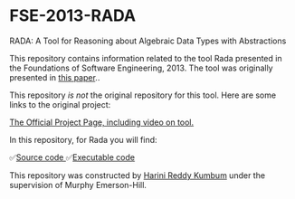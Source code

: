 # FSE-2013-RADA
RADA: A Tool for Reasoning about Algebraic Data Types with Abstractions

This repository contains information related to the tool Rada presented in the Foundations of Software Engineering, 2013. The tool was originally presented in <a href="http://dl.acm.org/citation.cfm?id=2491411.2494597&coll=DL&dl=GUIDE&CFID=706770050&CFTOKEN=57058403">this paper</a>..

This repository _is not_ the original repository for this tool. Here are some links to the original project:

<a href="http://crisys.cs.umn.edu/rada/">The Official Project Page, including video on tool.</a>

In this repository, for Rada you will find:

:white_check_mark:<a href="http://crisys.cs.umn.edu/rada/rada_eclipse_project_10082013.zip">Source code </a>
:white_check_mark:<a href="http://crisys.cs.umn.edu/rada/rada_java_10082013.zip">Executable code </a>



This repository was constructed by <a href="https://github.com/hkumbum">Harini Reddy Kumbum</a> under the supervision of Murphy Emerson-Hill. 
